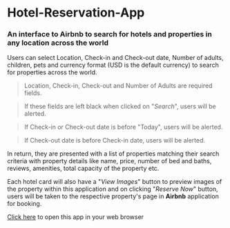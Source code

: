 # Hotel-Reservation-App
### An interface to Airbnb to search for hotels and properties in any location across the world

Users can select Location, Check-in and Check-out date, Number of adults, children, pets and currency format (USD is the default currency) to search for properties across the world.
> Location, Check-in, Check-out and Number of Adults are required fields.

> If these fields are left black when clicked on "_Search_", users will be alerted.

> If Check-in or Check-out date is before "Today", users will be alerted.

> If Check-out date is before Check-in date, users will be alerted.

In return, they are presented with a list of properties matching their search criteria with property details like name, price, number of bed and baths, reviews, amenities, total capacity of the property etc.

Each hotel card will also have a "_View Images_" button to preview images of the property within this application and on clicking "_Reserve Now_" button, users will be taken to the respective property's page in **Airbnb** application for booking.

[Click here](https://reserve-my-stay.netlify.app/) to open this app in your web browser
